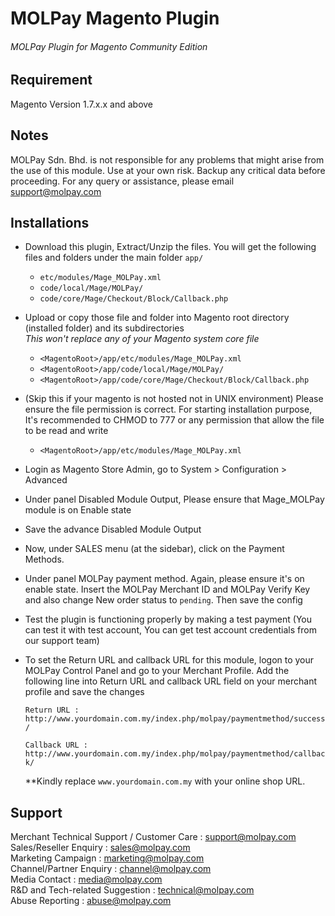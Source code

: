 MOLPay Magento Plugin
=====================

###### MOLPay Plugin for Magento Community Edition ######


Requirement
-----------
Magento Version 1.7.x.x and above

Notes
-----
MOLPay Sdn. Bhd. is not responsible for any problems that might arise from the use of this module. 
Use at your own risk. Backup any critical data before proceeding. For any query or 
assistance, please email support@molpay.com 

Installations
-------------
- Download this plugin, Extract/Unzip the files. You will get the following files and folders under the main folder `app/`
  * `etc/modules/Mage_MOLPay.xml`
  * `code/local/Mage/MOLPay/`
  * `code/core/Mage/Checkout/Block/Callback.php`

- Upload or copy those file and folder into Magento root directory (installed folder) and its subdirectories<br>
  <i>This won't replace any of your Magento system core file</i>
  * `<MagentoRoot>/app/etc/modules/Mage_MOLPay.xml`
  * `<MagentoRoot>/app/code/local/Mage/MOLPay/`
  * `<MagentoRoot>/app/code/core/Mage/Checkout/Block/Callback.php`

- (Skip this if your magento is not hosted not in UNIX environment)
Please ensure the file permission is correct. For starting installation purpose, It's recommended to CHMOD to 777 or any permission that allow the file to be read and write
  * `<MagentoRoot>/app/etc/modules/Mage_MOLPay.xml`

- Login as Magento Store Admin, go to System > Configuration > Advanced

- Under panel Disabled Module Output, Please ensure that Mage_MOLPay module is on Enable state

- Save the advance Disabled Module Output

- Now, under SALES menu (at the sidebar), click on the Payment Methods.

- Under panel MOLPay payment method. Again, please ensure it's on enable state. Insert the MOLPay Merchant ID 
and MOLPay Verify Key and also change New order status to `pending`. Then save the config

- Test the plugin is functioning properly by making a test payment 
(You can test it with test account, You can get test account credentials from our support team)

- To set the Return URL and callback URL for this module, logon to your MOLPay Control Panel and go to your Merchant Profile. Add the following line into Return URL and callback URL field on your merchant profile and save the changes 

    `Return URL : http://www.yourdomain.com.my/index.php/molpay/paymentmethod/success/`
    
    `Callback URL : http://www.yourdomain.com.my/index.php/molpay/paymentmethod/callback/`

    **Kindly replace `www.yourdomain.com.my` with your online shop URL.

Support
-------
Merchant Technical Support / Customer Care : support@molpay.com <br>
Sales/Reseller Enquiry : sales@molpay.com <br>
Marketing Campaign : marketing@molpay.com <br>
Channel/Partner Enquiry : channel@molpay.com <br>
Media Contact : media@molpay.com <br>
R&D and Tech-related Suggestion : technical@molpay.com <br>
Abuse Reporting : abuse@molpay.com

